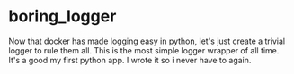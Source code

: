 # boring_logger


Now that docker has made logging easy in python, let's just create a trivial logger to rule them all. This is the most simple logger wrapper of all time. It's a good my first python app. I wrote it so i never have to again.

